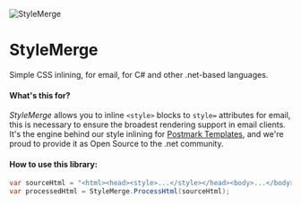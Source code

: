 ![StyleMerge](https://newsletter.postmarkapp.com/assets/images/open-source/style-merge.png)
# StyleMerge
Simple CSS inlining, for email, for C# and other .net-based languages.

#### What's this for?

*StyleMerge* allows you to inline `<style>` blocks to `style=` attributes for email, this is necessary to ensure the broadest rendering support in email clients. It's the engine behind our style inlining for [Postmark Templates](http://blog.postmarkapp.com/post/125849089273/special-delivery-postmark-templates), and we're proud to provide it as Open Source to the .net community.

#### How to use this library:

```csharp
var sourceHtml = "<html><head><style>...</style></head><body>...</body></html>";
var processedHtml = StyleMerge.ProcessHtml(sourceHtml);
```

